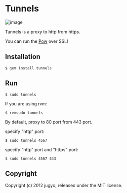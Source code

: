 Tunnels
=======

![image](http://i.imgur.com/5F9tJ.png)

Tunnels is a proxy to http from https.

You can run the [Pow](http://pow.cx/) over SSL!

Installation
------------

    $ gem install tunnels

Run
---

    $ sudo tunnels

If you are using rvm:

    $ rvmsudo tunnels

By default, proxy to 80 port from 443 port.

specify "http" port:

    $ sudo tunnels 4567

specify "http" port and "https" port:

    $ sudo tunnels 4567 443

Copyright
---------

Copyright (c) 2012 jugyo, released under the MIT license.
